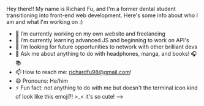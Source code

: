 Hey there!! My name is Richard Fu, and I'm a former dental student transitioning into front-end web development. Here's some info about who I am and what I'm working on :)


- 🔭 I’m currently working on my own website and freelancing
- 🌱 I’m currently learning advanced JS and beginning to work on API's
- 🤔 I’m looking for future opportunities to network with other brilliant devs
- 💬 Ask me about anything to do with headphones, manga, and books! 🎧 📚
- 📫 How to reach me: richardfu98@gmail.com!
- 😄 Pronouns: He/him
- ⚡ Fun fact: not anything to do with me but doesn't the terminal icon kind of look like this emoji?! >_<  it's so cute!
-->
